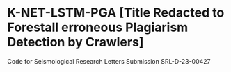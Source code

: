 # K-NET-LSTM-PGA [Title Redacted to Forestall erroneous Plagiarism Detection by Crawlers]
Code for Seismological Research Letters Submission SRL-D-23-00427
